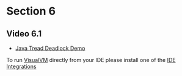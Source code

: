 # Section 6

## Video 6.1
- [Java Tread Deadlock Demo](java-thread-deadlock)

To run [VisualVM](https://visualvm.github.io/) directly from your IDE please install one of the [IDE Integrations](https://visualvm.github.io/idesupport.html)

